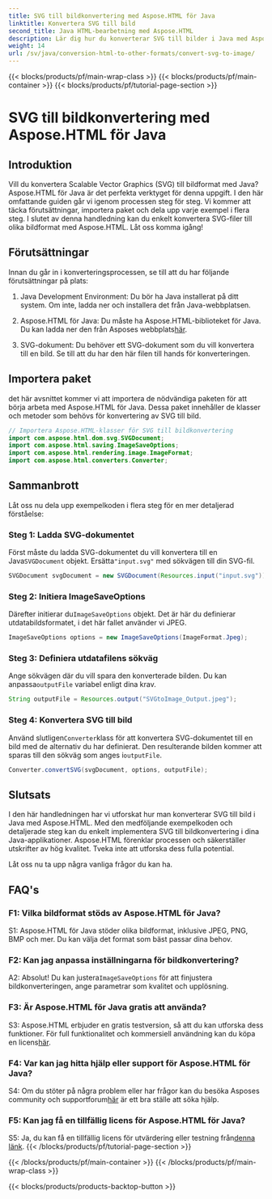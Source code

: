 ```yaml
---
title: SVG till bildkonvertering med Aspose.HTML för Java
linktitle: Konvertera SVG till bild
second_title: Java HTML-bearbetning med Aspose.HTML
description: Lär dig hur du konverterar SVG till bilder i Java med Aspose.HTML. Omfattande guide för utskrift av hög kvalitet.
weight: 14
url: /sv/java/conversion-html-to-other-formats/convert-svg-to-image/
---
```


{{< blocks/products/pf/main-wrap-class >}}
{{< blocks/products/pf/main-container >}}
{{< blocks/products/pf/tutorial-page-section >}}

# SVG till bildkonvertering med Aspose.HTML för Java

## Introduktion

Vill du konvertera Scalable Vector Graphics (SVG) till bildformat med Java? Aspose.HTML för Java är det perfekta verktyget för denna uppgift. I den här omfattande guiden går vi igenom processen steg för steg. Vi kommer att täcka förutsättningar, importera paket och dela upp varje exempel i flera steg. I slutet av denna handledning kan du enkelt konvertera SVG-filer till olika bildformat med Aspose.HTML. Låt oss komma igång!

## Förutsättningar

Innan du går in i konverteringsprocessen, se till att du har följande förutsättningar på plats:

1. Java Development Environment: Du bör ha Java installerat på ditt system. Om inte, ladda ner och installera det från Java-webbplatsen.

2.  Aspose.HTML för Java: Du måste ha Aspose.HTML-biblioteket för Java. Du kan ladda ner den från Asposes webbplats[här](https://releases.aspose.com/html/java/).

3. SVG-dokument: Du behöver ett SVG-dokument som du vill konvertera till en bild. Se till att du har den här filen till hands för konverteringen.

## Importera paket

det här avsnittet kommer vi att importera de nödvändiga paketen för att börja arbeta med Aspose.HTML för Java. Dessa paket innehåller de klasser och metoder som behövs för konvertering av SVG till bild.

```java
// Importera Aspose.HTML-klasser för SVG till bildkonvertering
import com.aspose.html.dom.svg.SVGDocument;
import com.aspose.html.saving.ImageSaveOptions;
import com.aspose.html.rendering.image.ImageFormat;
import com.aspose.html.converters.Converter;
```

## Sammanbrott 

Låt oss nu dela upp exempelkoden i flera steg för en mer detaljerad förståelse:

### Steg 1: Ladda SVG-dokumentet

 Först måste du ladda SVG-dokumentet du vill konvertera till en Java`SVGDocument` objekt. Ersätta`"input.svg"` med sökvägen till din SVG-fil.

```java
SVGDocument svgDocument = new SVGDocument(Resources.input("input.svg"));
```

### Steg 2: Initiera ImageSaveOptions

 Därefter initierar du`ImageSaveOptions` objekt. Det är här du definierar utdatabildsformatet, i det här fallet använder vi JPEG.

```java
ImageSaveOptions options = new ImageSaveOptions(ImageFormat.Jpeg);
```

### Steg 3: Definiera utdatafilens sökväg

 Ange sökvägen där du vill spara den konverterade bilden. Du kan anpassa`outputFile` variabel enligt dina krav.

```java
String outputFile = Resources.output("SVGtoImage_Output.jpeg");
```

### Steg 4: Konvertera SVG till bild

 Använd slutligen`Converter`klass för att konvertera SVG-dokumentet till en bild med de alternativ du har definierat. Den resulterande bilden kommer att sparas till den sökväg som anges i`outputFile`.

```java
Converter.convertSVG(svgDocument, options, outputFile);
```

## Slutsats

I den här handledningen har vi utforskat hur man konverterar SVG till bild i Java med Aspose.HTML. Med den medföljande exempelkoden och detaljerade steg kan du enkelt implementera SVG till bildkonvertering i dina Java-applikationer. Aspose.HTML förenklar processen och säkerställer utskrifter av hög kvalitet. Tveka inte att utforska dess fulla potential.

Låt oss nu ta upp några vanliga frågor du kan ha.

## FAQ's

### F1: Vilka bildformat stöds av Aspose.HTML för Java?

S1: Aspose.HTML för Java stöder olika bildformat, inklusive JPEG, PNG, BMP och mer. Du kan välja det format som bäst passar dina behov.

### F2: Kan jag anpassa inställningarna för bildkonvertering?

 A2: Absolut! Du kan justera`ImageSaveOptions` för att finjustera bildkonverteringen, ange parametrar som kvalitet och upplösning.

### F3: Är Aspose.HTML för Java gratis att använda?

S3: Aspose.HTML erbjuder en gratis testversion, så att du kan utforska dess funktioner. För full funktionalitet och kommersiell användning kan du köpa en licens[här](https://purchase.aspose.com/buy).

### F4: Var kan jag hitta hjälp eller support för Aspose.HTML för Java?

 S4: Om du stöter på några problem eller har frågor kan du besöka Asposes community och supportforum[här](https://forum.aspose.com/) är ett bra ställe att söka hjälp.

### F5: Kan jag få en tillfällig licens för Aspose.HTML för Java?

 S5: Ja, du kan få en tillfällig licens för utvärdering eller testning från[denna länk](https://purchase.aspose.com/temporary-license/).
{{< /blocks/products/pf/tutorial-page-section >}}

{{< /blocks/products/pf/main-container >}}
{{< /blocks/products/pf/main-wrap-class >}}

{{< blocks/products/products-backtop-button >}}
